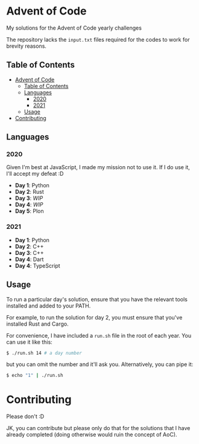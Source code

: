 # Advent of Code

My solutions for the Advent of Code yearly
challenges

The repository lacks the `input.txt` files
required for the codes to work for brevity
reasons.

## Table of Contents

- [Advent of Code](#advent-of-code)
  - [Table of Contents](#table-of-contents)
  - [Languages](#languages)
    - [2020](#2020)
    - [2021](#2021)
  - [Usage](#usage)
- [Contributing](#contributing)

## Languages

### 2020

Given I'm best at JavaScript, I made my mission
not to use it. If I do use it, I'll accept
my defeat :D

* **Day 1**: Python
* **Day 2**: Rust
* **Day 3**: *WIP*
* **Day 4**: *WIP*
* **Day 5**: Plon

### 2021

* **Day 1**: Python
* **Day 2**: C++
* **Day 3**: C++
* **Day 4**: Dart
* **Day 4**: TypeScript

## Usage

To run a particular day's solution, ensure that
you have the relevant tools installed and added
to your PATH.

For example, to run the solution for day 2, you
must ensure that you've installed Rust and Cargo.

For convenience, I have included a `run.sh` file
in the root of each year. You can use it like
this:

```sh
$ ./run.sh 14 # a day number
```

but you can omit the number and it'll ask you.
Alternatively, you can pipe it:

```sh
$ echo "1" | ./run.sh
```

# Contributing

Please don't :D

JK, you can contribute but please only do
that for the solutions that I have already
completed (doing otherwise would ruin the 
concept of AoC).